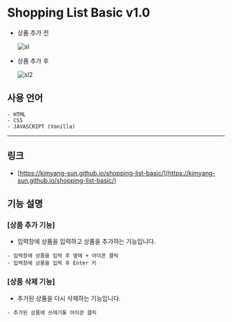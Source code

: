 # Shopping List Basic v1.0

- 상품 추가 전

  ![sl](https://user-images.githubusercontent.com/56675004/93106706-996c9900-f6eb-11ea-942b-606676456679.JPG)


- 상품 추가 후

  ![sl2](https://user-images.githubusercontent.com/56675004/93106897-da64ad80-f6eb-11ea-853b-44b9db26a5af.JPG)

## 사용 언어

```
- HTML
- CSS
- JAVASCRIPT (Vanilla)
```

---

## 링크

- [https://kimyang-sun.github.io/shopping-list-basic/](https://kimyang-sun.github.io/shopping-list-basic/)


## 기능 설명

### [상품 추가 기능]

- 입력창에 상품을 입력하고 상품을 추가하는 기능입니다.

```
- 입력창에 상품을 입력 후 옆에 + 아이콘 클릭
- 입력창에 상품을 입력 후 Enter 키
```

### [상품 삭제 기능]

- 추가된 상품을 다시 삭제하는 기능입니다.

```
- 추가된 상품에 쓰레기통 아이콘 클릭
```

